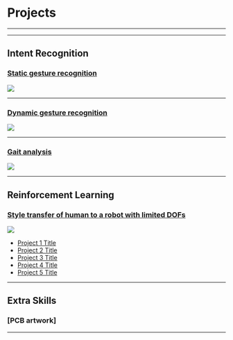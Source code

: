 # Projects
---
---
## Intent Recognition

### [Static gesture recognition](/sample_page)
<img src="images/dummy_thumbnail.jpg?raw=true"/>

---
### [Dynamic gesture recognition](/pdf/sample_presentation.pdf)
<img src="images/dummy_thumbnail.jpg?raw=true"/>

---
### [Gait analysis](http://example.com/)
<img src="images/dummy_thumbnail.jpg?raw=true"/>

---

## Reinforcement Learning

### [Style transfer of human to a robot with limited DOFs](/sample_page)
<img src="images/dummy_thumbnail.jpg?raw=true"/>

- [Project 1 Title](http://example.com/)
- [Project 2 Title](http://example.com/)
- [Project 3 Title](http://example.com/)
- [Project 4 Title](http://example.com/)
- [Project 5 Title](http://example.com/)

---

## Extra Skills

### [PCB artwork]




---
<!-- <p style="font-size:11px">Page template forked from <a href="https://github.com/evanca/quick-portfolio">evanca</a></p> -->
<!-- Remove above link if you don't want to attibute -->
